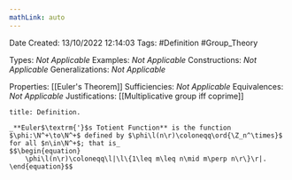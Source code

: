 ```yaml
---
mathLink: auto
---
```


<div class="topSpace"></div>

Date Created: 13/10/2022 12:14:03
Tags: #Definition #Group_Theory

Types: _Not Applicable_
Examples: _Not Applicable_
Constructions: _Not Applicable_
Generalizations: _Not Applicable_

Properties: [[Euler's Theorem]]
Sufficiencies: _Not Applicable_
Equivalences: _Not Applicable_
Justifications: [[Multiplicative group iff coprime]]

``` ad-Definition
title: Definition.

_**Euler$\textrm{'}$s Totient Function** is the function $\phi:\N^+\to\N^+$ defined by $\phi\l(n\r)\coloneqq\ord{\Z_n^\times}$ for all $n\in\N^+$; that is_
$$\begin{equation}
    \phi\l(n\r)\coloneqq\l|\l\{1\leq m\leq n\mid m\perp n\r\}\r|.
\end{equation}$$

```
